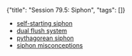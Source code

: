 {"title": "Session 79.5: Siphon", "tags": []}

* [self-starting siphon](https://www.youtube.com/watch?v=4SEv_GxAo70)
* [dual flush system](https://www.youtube.com/watch?v=AOock_GTysw)
* [pythagorean siphon](https://www.youtube.com/watch?v=A-YMHXuiaWw)
* [siphon misconceptions](https://lockhaven.edu/~dsimanek/museum/themes/siphon.htm)

